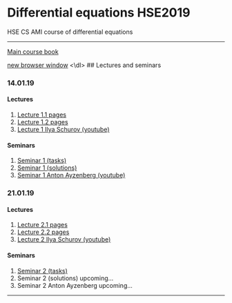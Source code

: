 # Differential equations HSE2019
HSE CS AMI course of differential equations

---

[Main course book](http://math-info.hse.ru/odebook/#top/)
<dl>
<a href="http://www.hyperlinkcode.com/new-window.php" target="_blank">new browser window</a>
<\dl>
## Lectures and seminars  

### 14.01.19
#### Lectures
  1. [Lecture 1.1 pages](http://math-info.hse.ru/odebook/?target=_blank) 
  1. [Lecture 1.2 pages](http://math-info.hse.ru/odebook/chapter/label/chap:2:auto/?target=_blank) 
  1. [Lecture 1 Ilya Schurov (youtube)](https://youtu.be/j4HehpY3Eng/?target=_blank)
  
#### Seminars
  1. [Seminar 1 (tasks)](http://math-info.hse.ru/a/2018-19/cs-ode/seminar01.pdf/?target=_blank)
  1. [Seminar 1 (solutions)](https://github.com/birshert/Differential-equations-HSE2019/blob/master/Sem%20solutions/List%201.pdf/?target=_blank)
  1. [Seminar 1 Anton Ayzenberg (youtube)](https://youtu.be/VzVUW-K78pY/?target=_blank)

### 21.01.19
#### Lectures
  1. [Lecture 2.1 pages](http://math-info.hse.ru/odebook/chapter/label/chap:2:auto/#label_h2_number_2_2/?target=_blank)
  1. [Lecture 2.2 pages](http://math-info.hse.ru/odebook/chapter/label/chap:3:eu/#label_sec_3_sep-var/?target=_blank)
  1. [Lecture 2 Ilya Schurov (youtube)](https://youtu.be/V2nJRKmJXYA/?target=_blank)
  
#### Seminars
  1. [Seminar 2 (tasks)](http://math-info.hse.ru/a/2018-19/cs-ode/seminar02.pdf/?target=_blank)
  1. Seminar 2 (solutions) upcoming...
  1. Seminar 2 Anton Ayzenberg upcoming...
  
---
